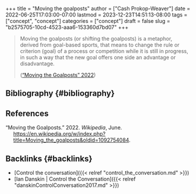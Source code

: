 +++
title = "Moving the goalposts"
author = ["Cash Prokop-Weaver"]
date = 2022-06-25T17:03:00-07:00
lastmod = 2023-12-23T14:51:13-08:00
tags = ["concept", "concept"]
categories = ["concept"]
draft = false
slug = "b2575705-10cd-4523-aaa6-153360d7bd07"
+++

> Moving the goalposts (or shifting the goalposts) is a metaphor, derived from goal-based sports, that means to change the rule or criterion (goal) of a process or competition while it is still in progress, in such a way that the new goal offers one side an advantage or disadvantage.
>
> (<a href="#citeproc_bib_item_1">“Moving the Goalposts” 2022</a>)


## Bibliography {#bibliography}

## References

<style>.csl-entry{text-indent: -1.5em; margin-left: 1.5em;}</style><div class="csl-bib-body">
  <div class="csl-entry"><a id="citeproc_bib_item_1"></a>“Moving the Goalposts.” 2022. <i>Wikipedia</i>, June. <a href="https://en.wikipedia.org/w/index.php?title=Moving_the_goalposts&oldid=1092754084">https://en.wikipedia.org/w/index.php?title=Moving_the_goalposts&#38;oldid=1092754084</a>.</div>
</div>



## Backlinks {#backlinks}

-   [Control the conversation]({{< relref "control_the_conversation.md" >}})
-   [Ian Danskin | Control the Conversation]({{< relref "danskinControlConversation2017.md" >}})
